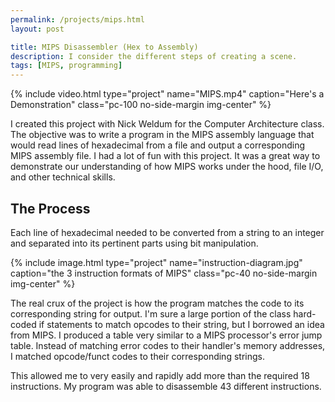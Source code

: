 ```yaml
---
permalink: /projects/mips.html
layout: post

title: MIPS Disassembler (Hex to Assembly)
description: I consider the different steps of creating a scene.
tags: [MIPS, programming]
---
```


{% include video.html type="project" name="MIPS.mp4" caption="Here's a Demonstration" class="pc-100 no-side-margin img-center" %}

I created this project with Nick Weldum for the Computer Architecture class. The objective was to write a program in the MIPS assembly language that would read lines of hexadecimal from a file and output a corresponding MIPS assembly file. I had a lot of fun with this project. It was a great way to demonstrate our understanding of how MIPS works under the hood, file I/O, and other technical skills.

## The Process

Each line of hexadecimal needed to be converted from a string to an integer and separated into its pertinent parts using bit manipulation.

{% include image.html type="project" name="instruction-diagram.jpg" caption="the 3 instruction formats of MIPS" class="pc-40 no-side-margin img-center" %}

The real crux of the project is how the program matches the code to its corresponding string for output. I'm sure a large portion of the class hard-coded if statements to match opcodes to their string, but I borrowed an idea from MIPS. I produced a table very similar to a MIPS processor's error jump table. Instead of matching error codes to their handler's memory addresses, I matched opcode/funct codes to their corresponding strings.

This allowed me to very easily and rapidly add more than the required 18 instructions. My program was able to disassemble 43 different instructions.
